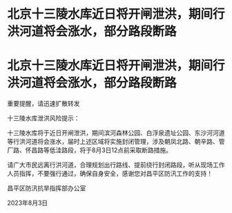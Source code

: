 # 北京十三陵水库近日将开闸泄洪，期间行洪河道将会涨水，部分路段断路

# 北京十三陵水库近日将开闸泄洪，期间行洪河道将会涨水，部分路段断路

重要提醒，请迅速扩散转发

十三陵水库泄洪风险提示：

十三陵水库将于近日开闸泄洪，期间滨河森林公园、白浮泉遗址公园、东沙河河道等行洪河道将会涨水，届时上述区域将实施封闭管理，涉及朝凤北路、朝辛路、管厂路、怀昌路等低洼路段，将于8月3日12点前采取断路措施。

请广大市民远离行洪河道，合理规划出行路线、提前绕行封闭路段，听从现场工作人员指挥，不要强行通过，确保自身安全，感谢您对昌平区防汛工作的支持！

昌平区防汛抗旱指挥部办公室

2023年8月3日

